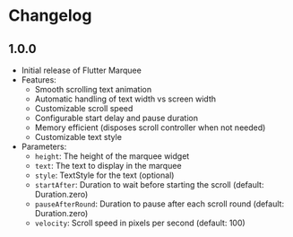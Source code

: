 # Changelog

## 1.0.0

* Initial release of Flutter Marquee
* Features:
  * Smooth scrolling text animation
  * Automatic handling of text width vs screen width
  * Customizable scroll speed
  * Configurable start delay and pause duration
  * Memory efficient (disposes scroll controller when not needed)
  * Customizable text style
* Parameters:
  * `height`: The height of the marquee widget
  * `text`: The text to display in the marquee
  * `style`: TextStyle for the text (optional)
  * `startAfter`: Duration to wait before starting the scroll (default: Duration.zero)
  * `pauseAfterRound`: Duration to pause after each scroll round (default: Duration.zero)
  * `velocity`: Scroll speed in pixels per second (default: 100)
